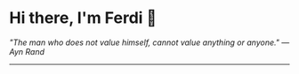 <h1>Hi there, I'm Ferdi 👋</h1>

<p><em>
  "The man who does not value himself, cannot value anything or anyone." — Ayn Rand
</em></p>

---
